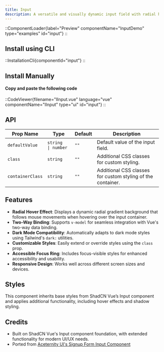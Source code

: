 ```yaml
---
title: Input
description: A versatile and visually dynamic input field with radial hover effects, styled for modern web applications.
---
```


::ComponentLoader{label="Preview" componentName="InputDemo" type="examples" id="input"}
::

## Install using CLI

::InstallationCli{componentId="input"}
::

## Install Manually

#### Copy and paste the following code

::CodeViewer{filename="IInput.vue" language="vue" componentName="IInput" type="ui" id="input"}
::

## API

| Prop Name        | Type                | Default | Description                                                 |
| ---------------- | ------------------- | ------- | ----------------------------------------------------------- |
| `defaultValue`   | `string  \| number` | `""`    | Default value of the input field.                           |
| `class`          | `string`            | `""`    | Additional CSS classes for custom styling.                  |
| `containerClass` | `string`            | `""`    | Additional CSS classes for custom styling of the container. |

## Features

- **Radial Hover Effect**: Displays a dynamic radial gradient background that follows mouse movements when hovering over the input container.
- **Two-Way Binding**: Supports `v-model` for seamless integration with Vue's two-way data binding.
- **Dark Mode Compatibility**: Automatically adapts to dark mode styles using Tailwind's `dark:` utilities.
- **Customizable Styles**: Easily extend or override styles using the `class` prop.
- **Accessible Focus Ring**: Includes focus-visible styles for enhanced accessibility and usability.
- **Responsive Design**: Works well across different screen sizes and devices.

## Styles

This component inherits base styles from ShadCN Vue’s Input component and applies additional functionality, including hover effects and shadow styling.

## Credits

- Built on ShadCN Vue's Input component foundation, with extended functionality for modern UI/UX needs.
- Ported from [Aceternity UI's Signup Form Input Component](https://ui.aceternity.com/components/signup-form)
